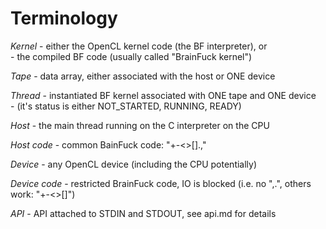Terminology
===========

*Kernel* - either the OpenCL kernel code (the BF interpreter), or<br>
       - the compiled BF code (usually called "BrainFuck kernel")

*Tape* - data array, either associated with the host or ONE device

*Thread* - instantiated BF kernel associated with ONE tape and ONE device<br>
       - (it's status is either NOT_STARTED, RUNNING, READY)

*Host* - the main thread running on the C interpreter on the CPU

*Host code* - common BainFuck code: "+-<>[].,"

*Device* - any OpenCL device (including the CPU potentially)

*Device code* - restricted BrainFuck code, IO is blocked (i.e. no ",.", others work: "+-<>[]")

*API* - API attached to STDIN and STDOUT, see api.md for details

